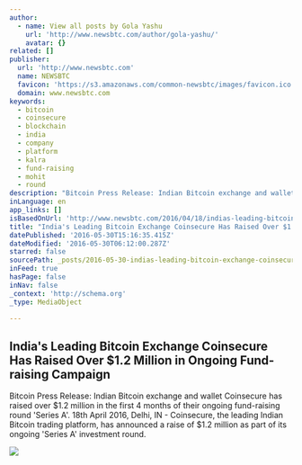 ```yaml
---
author:
  - name: View all posts by Gola Yashu
    url: 'http://www.newsbtc.com/author/gola-yashu/'
    avatar: {}
related: []
publisher:
  url: 'http://www.newsbtc.com'
  name: NEWSBTC
  favicon: 'https://s3.amazonaws.com/common-newsbtc/images/favicon.ico'
  domain: www.newsbtc.com
keywords:
  - bitcoin
  - coinsecure
  - blockchain
  - india
  - company
  - platform
  - kalra
  - fund-raising
  - mohit
  - round
description: "Bitcoin Press Release: Indian Bitcoin exchange and wallet Coinsecure has raised over $1.2 million in the first 4 months of their ongoing fund-raising round 'Series A'. 18th April 2016, Delhi, IN - Coinsecure, the leading Indian Bitcoin trading platform, has announced a raise of $1.2 million as part of its ongoing 'Series A' investment round."
inLanguage: en
app_links: []
isBasedOnUrl: 'http://www.newsbtc.com/2016/04/18/indias-leading-bitcoin-exchange-coinsecure-raised-1-2-million-ongoing-fund-raising-campaign/'
title: "India's Leading Bitcoin Exchange Coinsecure Has Raised Over $1.2 Million in Ongoing Fund-raising Campaign"
datePublished: '2016-05-30T15:16:35.415Z'
dateModified: '2016-05-30T06:12:00.287Z'
starred: false
sourcePath: _posts/2016-05-30-indias-leading-bitcoin-exchange-coinsecure-has-raised-over.md
inFeed: true
hasPage: false
inNav: false
_context: 'http://schema.org'
_type: MediaObject

---
```

<article style=""><h1>India's Leading Bitcoin Exchange Coinsecure Has Raised Over $1.2 Million in Ongoing Fund-raising Campaign</h1><p>Bitcoin Press Release: Indian Bitcoin exchange and wallet Coinsecure has raised over $1.2 million in the first 4 months of their ongoing fund-raising round 'Series A'. 18th April 2016, Delhi, IN - Coinsecure, the leading Indian Bitcoin trading platform, has announced a raise of $1.2 million as part of its ongoing 'Series A' investment round.</p><img src="http://s3.amazonaws.com/main-newsbtc-images/2016/04/18172030/Coinsecure-1.png" /></article>